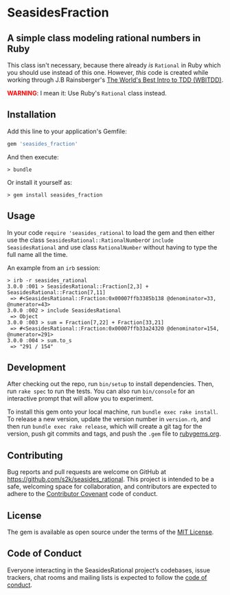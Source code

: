 # SeasidesFraction

##  A simple class modeling rational numbers in Ruby

This class isn't necessary, because there already *is* `Rational` in Ruby which you should use instead of this one.
However, _this_ code is created while working through J.B Rainsberger's [The World's Best Intro to TDD (WBITDD)](http://www.jbrains.ca/training/the-worlds-best-introduction-to-test-driven-development/).


<span style="font-weight:bold;color:red">WARNING</span>: I mean it: Use Ruby's `Rational` class instead.

## Installation

Add this line to your application's Gemfile:

```ruby
gem 'seasides_fraction'
```

And then execute:

```
> bundle
```

Or install it yourself as:

```
> gem install seasides_fraction
```

## Usage

In your code `require 'seasides_rational` to load the gem and then either use the class  `SeasidesRational::RationalNumber`or `include  SeasidesRational` and use class `RationalNumber` without having to type the full name all the time.

An example from an `irb` session:

```
> irb -r seasides_rational
3.0.0 :001 > SeasidesRational::Fraction[2,3] + SeasidesRational::Fraction[7,11]
 => #<SeasidesRational::Fraction:0x00007ffb3385b138 @denominator=33, @numerator=43>
3.0.0 :002 > include SeasidesRational
 => Object
3.0.0 :003 > sum = Fraction[7,22] + Fraction[33,21]
 => #<SeasidesRational::Fraction:0x00007ffb33a24320 @denominator=154, @numerator=291>
3.0.0 :004 > sum.to_s
 => "291 / 154"
 ```

## Development

After checking out the repo, run `bin/setup` to install dependencies. Then, run `rake spec` to run the tests. You can also run `bin/console` for an interactive prompt that will allow you to experiment.

To install this gem onto your local machine, run `bundle exec rake install`. To release a new version, update the version number in `version.rb`, and then run `bundle exec rake release`, which will create a git tag for the version, push git commits and tags, and push the `.gem` file to [rubygems.org](https://rubygems.org).

## Contributing

Bug reports and pull requests are welcome on GitHub at https://github.com/s2k/seasides_rational. This project is intended to be a safe, welcoming space for collaboration, and contributors are expected to adhere to the [Contributor Covenant](http://contributor-covenant.org) code of conduct.

## License

The gem is available as open source under the terms of the [MIT License](https://opensource.org/licenses/MIT).

## Code of Conduct

Everyone interacting in the SeasidesRational project’s codebases, issue trackers, chat rooms and mailing lists is expected to follow the [code of conduct](https://github.com/s2k/seasides_rational/blob/master/CODE_OF_CONDUCT.md).
